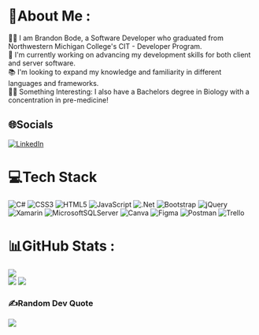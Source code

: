 # 💫About Me :
:technologist: I am Brandon Bode, a Software Developer who graduated from Northwestern Michigan College's CIT - Developer Program.<br>
:rocket: I'm currently working on advancing my development skills for both client and server software.<br>
:books: I'm looking to expand my knowledge and familiarity in different languages and frameworks.<br>
:man_scientist: Something Interesting: I also have a Bachelors degree in Biology with a concentration in pre-medicine!

## 🌐Socials
[![LinkedIn](https://img.shields.io/badge/LinkedIn-%230077B5.svg?logo=linkedin&logoColor=white)](https://linkedin.com/in/brandonbode11) 

# 💻Tech Stack
![C#](https://img.shields.io/badge/c%23-%23239120.svg?style=for-the-badge&logo=c-sharp&logoColor=white) ![CSS3](https://img.shields.io/badge/css3-%231572B6.svg?style=for-the-badge&logo=css3&logoColor=white) ![HTML5](https://img.shields.io/badge/html5-%23E34F26.svg?style=for-the-badge&logo=html5&logoColor=white) ![JavaScript](https://img.shields.io/badge/javascript-%23323330.svg?style=for-the-badge&logo=javascript&logoColor=%23F7DF1E) ![.Net](https://img.shields.io/badge/.NET-5C2D91?style=for-the-badge&logo=.net&logoColor=white) ![Bootstrap](https://img.shields.io/badge/bootstrap-%23563D7C.svg?style=for-the-badge&logo=bootstrap&logoColor=white) ![jQuery](https://img.shields.io/badge/jquery-%230769AD.svg?style=for-the-badge&logo=jquery&logoColor=white) ![Xamarin](https://img.shields.io/badge/Xamarin-3199DC?style=for-the-badge&logo=xamarin&logoColor=white) ![MicrosoftSQLServer](https://img.shields.io/badge/Microsoft%20SQL%20Sever-CC2927?style=for-the-badge&logo=microsoft%20sql%20server&logoColor=white) ![Canva](https://img.shields.io/badge/Canva-%2300C4CC.svg?style=for-the-badge&logo=Canva&logoColor=white) 	![Figma](https://img.shields.io/badge/figma-%23F24E1E.svg?style=for-the-badge&logo=figma&logoColor=white) ![Postman](https://img.shields.io/badge/Postman-FF6C37?style=for-the-badge&logo=postman&logoColor=white) ![Trello](https://img.shields.io/badge/Trello-%23026AA7.svg?style=for-the-badge&logo=Trello&logoColor=white)
# 📊GitHub Stats :
![](https://github-readme-stats.vercel.app/api?username=BBode11&theme=default&hide_border=false&include_all_commits=true&count_private=false)
<br>
![](https://github-readme-streak-stats.herokuapp.com/?user=BBode11&theme=default&hide_border=false)
![](https://github-readme-stats.vercel.app/api/top-langs/?username=BBode11&theme=default&hide_border=false&include_all_commits=true&count_private=false&layout=compact)


  
### ✍️Random Dev Quote
![](https://quotes-github-readme.vercel.app/api?type=horizontal&theme=default)
